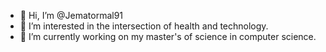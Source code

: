 - 👋 Hi, I’m @Jematormal91
- 👀 I’m interested in the intersection of health and technology.
- 🌱 I’m currently working on my master's of science in computer science.
